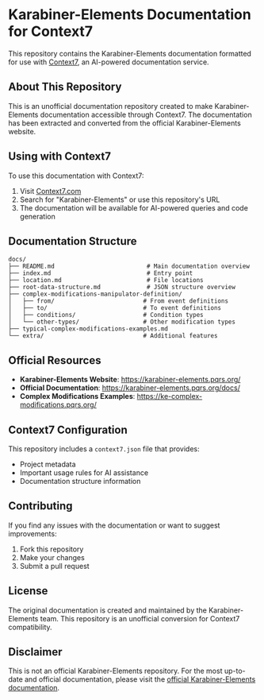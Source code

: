 # Karabiner-Elements Documentation for Context7

This repository contains the Karabiner-Elements documentation formatted for use with [Context7](https://context7.com/), an AI-powered documentation service.

## About This Repository

This is an unofficial documentation repository created to make Karabiner-Elements documentation accessible through Context7. The documentation has been extracted and converted from the official Karabiner-Elements website.

## Using with Context7

To use this documentation with Context7:

1. Visit [Context7.com](https://context7.com/)
2. Search for "Karabiner-Elements" or use this repository's URL
3. The documentation will be available for AI-powered queries and code generation

## Documentation Structure

```
docs/
├── README.md                          # Main documentation overview
├── index.md                           # Entry point
├── location.md                        # File locations
├── root-data-structure.md             # JSON structure overview
├── complex-modifications-manipulator-definition/
│   ├── from/                         # From event definitions
│   ├── to/                           # To event definitions
│   ├── conditions/                   # Condition types
│   └── other-types/                  # Other modification types
├── typical-complex-modifications-examples.md
└── extra/                            # Additional features
```

## Official Resources

- **Karabiner-Elements Website**: https://karabiner-elements.pqrs.org/
- **Official Documentation**: https://karabiner-elements.pqrs.org/docs/
- **Complex Modifications Examples**: https://ke-complex-modifications.pqrs.org/

## Context7 Configuration

This repository includes a `context7.json` file that provides:
- Project metadata
- Important usage rules for AI assistance
- Documentation structure information

## Contributing

If you find any issues with the documentation or want to suggest improvements:
1. Fork this repository
2. Make your changes
3. Submit a pull request

## License

The original documentation is created and maintained by the Karabiner-Elements team. This repository is an unofficial conversion for Context7 compatibility.

## Disclaimer

This is not an official Karabiner-Elements repository. For the most up-to-date and official documentation, please visit the [official Karabiner-Elements documentation](https://karabiner-elements.pqrs.org/docs/).

